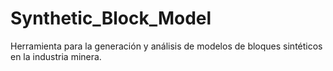 # Synthetic_Block_Model
Herramienta para la generación y análisis de modelos de bloques sintéticos en la industria minera. 
